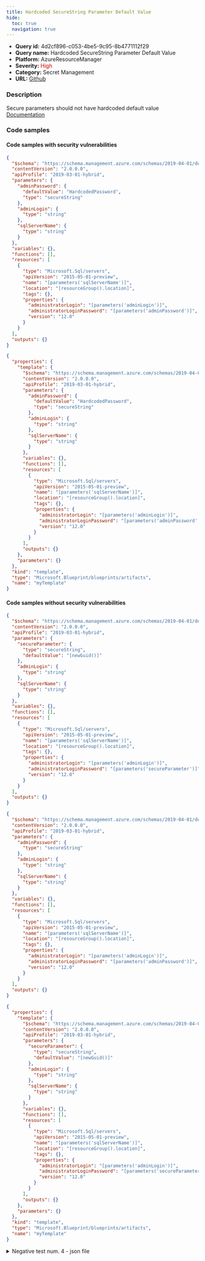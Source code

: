 ```yaml
---
title: Hardcoded SecureString Parameter Default Value
hide:
  toc: true
  navigation: true
---
```


<style>
  .highlight .hll {
    background-color: #ff171742;
  }
  .md-content {
    max-width: 1100px;
    margin: 0 auto;
  }
</style>

-   **Query id:** 4d2cf896-c053-4be5-9c95-8b4771112f29
-   **Query name:** Hardcoded SecureString Parameter Default Value
-   **Platform:** AzureResourceManager
-   **Severity:** <span style="color:#C00">High</span>
-   **Category:** Secret Management
-   **URL:** [Github](https://github.com/Checkmarx/kics/tree/master/assets/queries/azureResourceManager/hardcoded_securestring_parameter_default_value)

### Description
Secure parameters should not have hardcoded default value<br>
[Documentation](https://docs.microsoft.com/en-us/azure/azure-resource-manager/templates/template-test-cases#secure-parameters-cant-have-hardcoded-default)

### Code samples
#### Code samples with security vulnerabilities
```json title="Positive test num. 1 - json file" hl_lines="7"
{
  "$schema": "https://schema.management.azure.com/schemas/2019-04-01/deploymentTemplate.json#",
  "contentVersion": "2.0.0.0",
  "apiProfile": "2019-03-01-hybrid",
  "parameters": {
    "adminPassword": {
      "defaultValue": "HardcodedPassword",
      "type": "secureString"
    },
    "adminLogin": {
      "type": "string"
    },
    "sqlServerName": {
      "type": "string"
    }
  },
  "variables": {},
  "functions": [],
  "resources": [
    {
      "type": "Microsoft.Sql/servers",
      "apiVersion": "2015-05-01-preview",
      "name": "[parameters('sqlServerName')]",
      "location": "[resourceGroup().location]",
      "tags": {},
      "properties": {
        "administratorLogin": "[parameters('adminLogin')]",
        "administratorLoginPassword": "[parameters('adminPassword')]",
        "version": "12.0"
      }
    }
  ],
  "outputs": {}
}

```
```json title="Positive test num. 2 - json file" hl_lines="9"
{
  "properties": {
    "template": {
      "$schema": "https://schema.management.azure.com/schemas/2019-04-01/deploymentTemplate.json#",
      "contentVersion": "2.0.0.0",
      "apiProfile": "2019-03-01-hybrid",
      "parameters": {
        "adminPassword": {
          "defaultValue": "HardcodedPassword",
          "type": "secureString"
        },
        "adminLogin": {
          "type": "string"
        },
        "sqlServerName": {
          "type": "string"
        }
      },
      "variables": {},
      "functions": [],
      "resources": [
        {
          "type": "Microsoft.Sql/servers",
          "apiVersion": "2015-05-01-preview",
          "name": "[parameters('sqlServerName')]",
          "location": "[resourceGroup().location]",
          "tags": {},
          "properties": {
            "administratorLogin": "[parameters('adminLogin')]",
            "administratorLoginPassword": "[parameters('adminPassword')]",
            "version": "12.0"
          }
        }
      ],
      "outputs": {}
    },
    "parameters": {}
  },
  "kind": "template",
  "type": "Microsoft.Blueprint/blueprints/artifacts",
  "name": "myTemplate"
}

```


#### Code samples without security vulnerabilities
```json title="Negative test num. 1 - json file"
{
  "$schema": "https://schema.management.azure.com/schemas/2019-04-01/deploymentTemplate.json#",
  "contentVersion": "2.0.0.0",
  "apiProfile": "2019-03-01-hybrid",
  "parameters": {
    "secureParameter": {
      "type": "secureString",
      "defaultValue": "[newGuid()]"
    },
    "adminLogin": {
      "type": "string"
    },
    "sqlServerName": {
      "type": "string"
    }
  },
  "variables": {},
  "functions": [],
  "resources": [
    {
      "type": "Microsoft.Sql/servers",
      "apiVersion": "2015-05-01-preview",
      "name": "[parameters('sqlServerName')]",
      "location": "[resourceGroup().location]",
      "tags": {},
      "properties": {
        "administratorLogin": "[parameters('adminLogin')]",
        "administratorLoginPassword": "[parameters('secureParameter')]",
        "version": "12.0"
      }
    }
  ],
  "outputs": {}
}

```
```json title="Negative test num. 2 - json file"
{
  "$schema": "https://schema.management.azure.com/schemas/2019-04-01/deploymentTemplate.json#",
  "contentVersion": "2.0.0.0",
  "apiProfile": "2019-03-01-hybrid",
  "parameters": {
    "adminPassword": {
      "type": "secureString"
    },
    "adminLogin": {
      "type": "string"
    },
    "sqlServerName": {
      "type": "string"
    }
  },
  "variables": {},
  "functions": [],
  "resources": [
    {
      "type": "Microsoft.Sql/servers",
      "apiVersion": "2015-05-01-preview",
      "name": "[parameters('sqlServerName')]",
      "location": "[resourceGroup().location]",
      "tags": {},
      "properties": {
        "administratorLogin": "[parameters('adminLogin')]",
        "administratorLoginPassword": "[parameters('adminPassword')]",
        "version": "12.0"
      }
    }
  ],
  "outputs": {}
}

```
```json title="Negative test num. 3 - json file"
{
  "properties": {
    "template": {
      "$schema": "https://schema.management.azure.com/schemas/2019-04-01/deploymentTemplate.json#",
      "contentVersion": "2.0.0.0",
      "apiProfile": "2019-03-01-hybrid",
      "parameters": {
        "secureParameter": {
          "type": "secureString",
          "defaultValue": "[newGuid()]"
        },
        "adminLogin": {
          "type": "string"
        },
        "sqlServerName": {
          "type": "string"
        }
      },
      "variables": {},
      "functions": [],
      "resources": [
        {
          "type": "Microsoft.Sql/servers",
          "apiVersion": "2015-05-01-preview",
          "name": "[parameters('sqlServerName')]",
          "location": "[resourceGroup().location]",
          "tags": {},
          "properties": {
            "administratorLogin": "[parameters('adminLogin')]",
            "administratorLoginPassword": "[parameters('secureParameter')]",
            "version": "12.0"
          }
        }
      ],
      "outputs": {}
    },
    "parameters": {}
  },
  "kind": "template",
  "type": "Microsoft.Blueprint/blueprints/artifacts",
  "name": "myTemplate"
}

```
<details><summary>Negative test num. 4 - json file</summary>

```json
{
  "properties": {
    "template": {
      "$schema": "https://schema.management.azure.com/schemas/2019-04-01/deploymentTemplate.json#",
      "contentVersion": "2.0.0.0",
      "apiProfile": "2019-03-01-hybrid",
      "parameters": {
        "adminPassword": {
          "type": "secureString"
        },
        "adminLogin": {
          "type": "string"
        },
        "sqlServerName": {
          "type": "string"
        }
      },
      "variables": {},
      "functions": [],
      "resources": [
        {
          "type": "Microsoft.Sql/servers",
          "apiVersion": "2015-05-01-preview",
          "name": "[parameters('sqlServerName')]",
          "location": "[resourceGroup().location]",
          "tags": {},
          "properties": {
            "administratorLogin": "[parameters('adminLogin')]",
            "administratorLoginPassword": "[parameters('adminPassword')]",
            "version": "12.0"
          }
        }
      ],
      "outputs": {}
    },
    "parameters": {}
  },
  "kind": "template",
  "type": "Microsoft.Blueprint/blueprints/artifacts",
  "name": "myTemplate"
}

```
</details>

